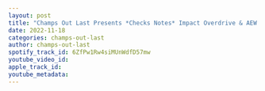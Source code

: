 ```yaml
---
layout: post
title: "Champs Out Last Presents *Checks Notes* Impact Overdrive & AEW Full Gear Predictions"
date: 2022-11-18
categories: champs-out-last
author: champs-out-last
spotify_track_id: 6ZfPw1Rw4siMUnWdfD57mw
youtube_video_id: 
apple_track_id: 
youtube_metadata: 
---
```

